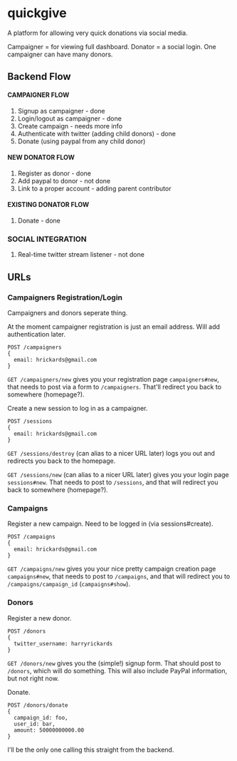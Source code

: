 quickgive
=========

A platform for allowing very quick donations via social media.


Campaigner = for viewing full dashboard.
Donator = a social login. One campaigner can have many donors.

## Backend Flow
#### CAMPAIGNER FLOW
1. Signup as campaigner - done
2. Login/logout as campaigner - done
3. Create campaign - needs more info
4. Authenticate with twitter (adding child donors) - done
5. Donate (using paypal from any child donor)

#### NEW DONATOR FLOW
1. Register as donor - done
2. Add paypal to donor - not done
3. Link to a proper account - adding parent contributor

#### EXISTING DONATOR FLOW
1. Donate - done

### SOCIAL INTEGRATION
1. Real-time twitter stream listener - not done

## URLs
### Campaigners Registration/Login
Campaigners and donors seperate thing.

At the moment campaigner registration is just an email address. Will add authentication later.

    POST /campaigners
    {
      email: hrickards@gmail.com
    }

`GET /campaigners/new` gives you your registration page `campaigners#new`, that needs to post via a form to `/campaigners`. That'll redirect you back to somewhere (homepage?).

Create a new session to log in as a campaigner.

    POST /sessions
    {
      email: hrickards@gmail.com
    }

`GET /sessions/destroy` (can alias to a nicer URL later) logs you out and redirects you back to the homepage.

`GET /sessions/new` (can alias to a nicer URL later) gives you your login page `sessions#new`. That needs to post to `/sessions`, and that will redirect you back to somewhere (homepage?).

### Campaigns
Register a new campaign. Need to be logged in (via sessions#create).

    POST /campaigns
    {
      email: hrickards@gmail.com
    }

`GET /campaigns/new` gives you your nice pretty campaign creation page `campaigns#new`, that needs to post to `/campaigns`, and that will redirect you to `/campaigns/campaign_id` (`campaigns#show`).


### Donors
Register a new donor.

    POST /donors
    {
      twitter_username: harryrickards
    }

`GET /donors/new` gives you the (simple!) signup form. That should post to `/donors`, which will do something. This will also include PayPal information, but not right now.

Donate.

    POST /donors/donate
    {
      campaign_id: foo,
      user_id: bar,
      amount: 50000000000.00
    }

I'll be the only one calling this straight from the backend.
